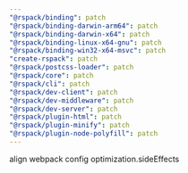 ```yaml
---
"@rspack/binding": patch
"@rspack/binding-darwin-arm64": patch
"@rspack/binding-darwin-x64": patch
"@rspack/binding-linux-x64-gnu": patch
"@rspack/binding-win32-x64-msvc": patch
"create-rspack": patch
"@rspack/postcss-loader": patch
"@rspack/core": patch
"@rspack/cli": patch
"@rspack/dev-client": patch
"@rspack/dev-middleware": patch
"@rspack/dev-server": patch
"@rspack/plugin-html": patch
"@rspack/plugin-minify": patch
"@rspack/plugin-node-polyfill": patch
---
```


align webpack config optimization.sideEffects
